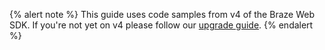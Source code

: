 {% alert note %}
This guide uses code samples from v4 of the Braze Web SDK. If you're not yet on v4 please follow our [upgrade guide](https://github.com/braze-inc/braze-web-sdk/blob/master/UPGRADE_GUIDE.md).
{% endalert %}
